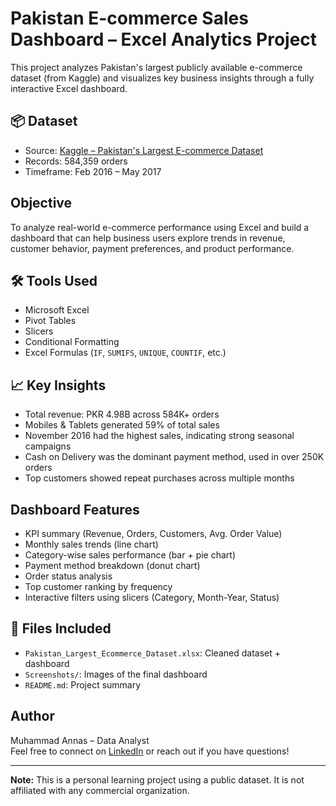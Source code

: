 
#  Pakistan E-commerce Sales Dashboard – Excel Analytics Project

This project analyzes Pakistan's largest publicly available e-commerce dataset (from Kaggle) and visualizes key business insights through a fully interactive Excel dashboard.

## 📦 Dataset
- Source: [Kaggle – Pakistan's Largest E-commerce Dataset](https://www.kaggle.com/datasets/zusmani/pakistans-largest-ecommerce-dataset)
- Records: 584,359 orders
- Timeframe: Feb 2016 – May 2017

##  Objective
To analyze real-world e-commerce performance using Excel and build a dashboard that can help business users explore trends in revenue, customer behavior, payment preferences, and product performance.

## 🛠 Tools Used
- Microsoft Excel
- Pivot Tables
- Slicers
- Conditional Formatting
- Excel Formulas (`IF`, `SUMIFS`, `UNIQUE`, `COUNTIF`, etc.)

## 📈 Key Insights
- Total revenue: PKR 4.98B across 584K+ orders
- Mobiles & Tablets generated 59% of total sales
- November 2016 had the highest sales, indicating strong seasonal campaigns
- Cash on Delivery was the dominant payment method, used in over 250K orders
- Top customers showed repeat purchases across multiple months

## Dashboard Features
- KPI summary (Revenue, Orders, Customers, Avg. Order Value)
- Monthly sales trends (line chart)
- Category-wise sales performance (bar + pie chart)
- Payment method breakdown (donut chart)
- Order status analysis
- Top customer ranking by frequency
- Interactive filters using slicers (Category, Month-Year, Status)

## 📁 Files Included
- `Pakistan_Largest_Ecommerce_Dataset.xlsx`: Cleaned dataset + dashboard
- `Screenshots/`: Images of the final dashboard
- `README.md`: Project summary

## Author
Muhammad Annas – Data Analyst  
Feel free to connect on [LinkedIn](www.linkedin.com/in/muhammad-annas-095098250) or reach out if you have questions!

---

**Note:** This is a personal learning project using a public dataset. It is not affiliated with any commercial organization.
